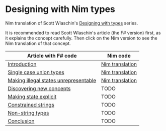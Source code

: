 # Designing with Nim types

Nim translation of Scott Wlaschin's [Designing with types](https://fsharpforfunandprofit.com/posts/designing-with-types-intro/) series.

It is recommended to read Scott Wlaschin's article (the F# version) first, as it explains the concept carefully.
Then click on the Nim version to see the Nim translation of that concept.

Article with F# code | Nim code
-------------------- | --------
[Introduction](https://fsharpforfunandprofit.com/posts/designing-with-types-intro/) | [Nim translation](Introduction.md)
[Single case union types](https://fsharpforfunandprofit.com/posts/designing-with-types-single-case-dus/) | [Nim translation](Single_case_union_types.md)
[Making illegal states unrepresentable](https://fsharpforfunandprofit.com/posts/designing-with-types-making-illegal-states-unrepresentable/) | [Nim translation](Making_illegal_states_unrepresentable.md)
[Discovering new concepts](https://fsharpforfunandprofit.com/posts/designing-with-types-discovering-the-domain/) | TODO
[Making state explicit](https://fsharpforfunandprofit.com/posts/designing-with-types-representing-states/) | TODO
[Constrained strings](https://fsharpforfunandprofit.com/posts/designing-with-types-more-semantic-types/) | TODO
[Non-string types](https://fsharpforfunandprofit.com/posts/designing-with-types-non-strings/) | TODO
[Conclusion](https://fsharpforfunandprofit.com/posts/designing-with-types-conclusion/) | TODO

